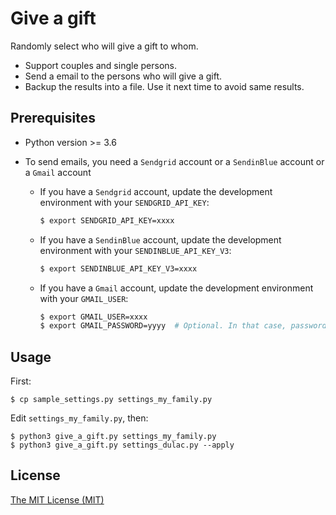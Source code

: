 # Give a gift

Randomly select who will give a gift to whom.

* Support couples and single persons.
* Send a email to the persons who will give a gift.
* Backup the results into a file. Use it next time to avoid same results.

## Prerequisites

* Python version >= 3.6

* To send emails, you need a `Sendgrid` account or a `SendinBlue` account or a
  `Gmail` account

  * If you have a `Sendgrid` account, update the development environment
    with your `SENDGRID_API_KEY`:

    ```bash
    $ export SENDGRID_API_KEY=xxxx
    ```

  * If you have a `SendinBlue` account, update the development environment
    with your `SENDINBLUE_API_KEY_V3`:

    ```bash
    $ export SENDINBLUE_API_KEY_V3=xxxx
    ```

  * If you have a `Gmail` account, update the development environment with your
    `GMAIL_USER`:

    ```bash
    $ export GMAIL_USER=xxxx
    $ export GMAIL_PASSWORD=yyyy  # Optional. In that case, password will be asked.
    ```

## Usage

First:

    $ cp sample_settings.py settings_my_family.py

Edit `settings_my_family.py`, then:

    $ python3 give_a_gift.py settings_my_family.py
    $ python3 give_a_gift.py settings_dulac.py --apply


## License

[The MIT License (MIT)](LICENSE.txt)

